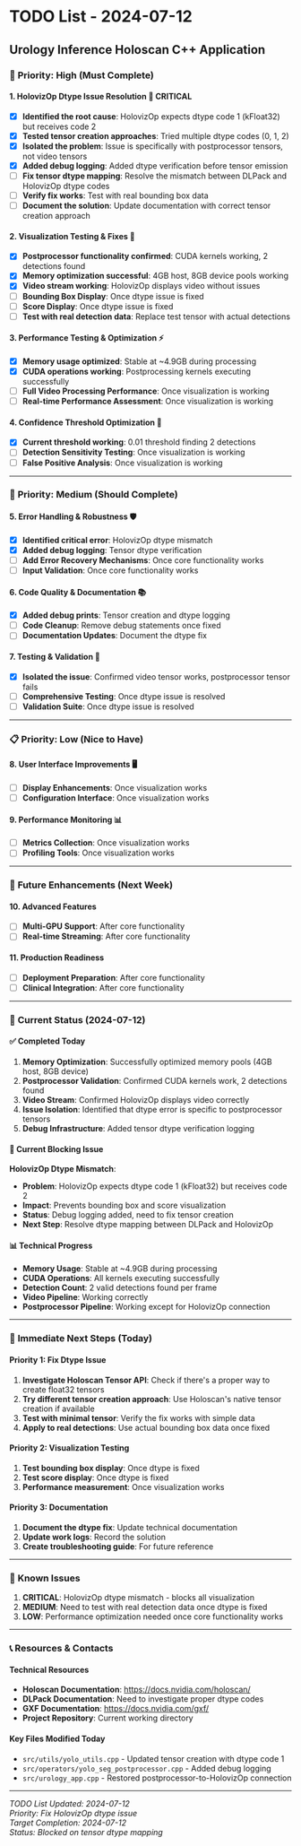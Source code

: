 # TODO List - 2024-07-12
## Urology Inference Holoscan C++ Application

### 🎯 **Priority: High (Must Complete)**

#### 1. **HolovizOp Dtype Issue Resolution** 🔧 **CRITICAL**
- [x] **Identified the root cause**: HolovizOp expects dtype code 1 (kFloat32) but receives code 2
- [x] **Tested tensor creation approaches**: Tried multiple dtype codes (0, 1, 2)
- [x] **Isolated the problem**: Issue is specifically with postprocessor tensors, not video tensors
- [x] **Added debug logging**: Added dtype verification before tensor emission
- [ ] **Fix tensor dtype mapping**: Resolve the mismatch between DLPack and HolovizOp dtype codes
- [ ] **Verify fix works**: Test with real bounding box data
- [ ] **Document the solution**: Update documentation with correct tensor creation approach

#### 2. **Visualization Testing & Fixes** 🔧
- [x] **Postprocessor functionality confirmed**: CUDA kernels working, 2 detections found
- [x] **Memory optimization successful**: 4GB host, 8GB device pools working
- [x] **Video stream working**: HolovizOp displays video without issues
- [ ] **Bounding Box Display**: Once dtype issue is fixed
- [ ] **Score Display**: Once dtype issue is fixed
- [ ] **Test with real detection data**: Replace test tensor with actual detections

#### 3. **Performance Testing & Optimization** ⚡
- [x] **Memory usage optimized**: Stable at ~4.9GB during processing
- [x] **CUDA operations working**: Postprocessing kernels executing successfully
- [ ] **Full Video Processing Performance**: Once visualization is working
- [ ] **Real-time Performance Assessment**: Once visualization is working

#### 4. **Confidence Threshold Optimization** 🎯
- [x] **Current threshold working**: 0.01 threshold finding 2 detections
- [ ] **Detection Sensitivity Testing**: Once visualization is working
- [ ] **False Positive Analysis**: Once visualization is working

---

### 🔧 **Priority: Medium (Should Complete)**

#### 5. **Error Handling & Robustness** 🛡️
- [x] **Identified critical error**: HolovizOp dtype mismatch
- [x] **Added debug logging**: Tensor dtype verification
- [ ] **Add Error Recovery Mechanisms**: Once core functionality works
- [ ] **Input Validation**: Once core functionality works

#### 6. **Code Quality & Documentation** 📚
- [x] **Added debug prints**: Tensor creation and dtype logging
- [ ] **Code Cleanup**: Remove debug statements once fixed
- [ ] **Documentation Updates**: Document the dtype fix

#### 7. **Testing & Validation** 🧪
- [x] **Isolated the issue**: Confirmed video tensor works, postprocessor tensor fails
- [ ] **Comprehensive Testing**: Once dtype issue is resolved
- [ ] **Validation Suite**: Once dtype issue is resolved

---

### 📋 **Priority: Low (Nice to Have)**

#### 8. **User Interface Improvements** 🖥️
- [ ] **Display Enhancements**: Once visualization works
- [ ] **Configuration Interface**: Once visualization works

#### 9. **Performance Monitoring** 📊
- [ ] **Metrics Collection**: Once visualization works
- [ ] **Profiling Tools**: Once visualization works

---

### 🚀 **Future Enhancements (Next Week)**

#### 10. **Advanced Features**
- [ ] **Multi-GPU Support**: After core functionality
- [ ] **Real-time Streaming**: After core functionality

#### 11. **Production Readiness**
- [ ] **Deployment Preparation**: After core functionality
- [ ] **Clinical Integration**: After core functionality

---

### 📝 **Current Status (2024-07-12)**

#### **✅ Completed Today**
1. **Memory Optimization**: Successfully optimized memory pools (4GB host, 8GB device)
2. **Postprocessor Validation**: Confirmed CUDA kernels work, 2 detections found
3. **Video Stream**: Confirmed HolovizOp displays video correctly
4. **Issue Isolation**: Identified that dtype error is specific to postprocessor tensors
5. **Debug Infrastructure**: Added tensor dtype verification logging

#### **🔧 Current Blocking Issue**
**HolovizOp Dtype Mismatch**: 
- **Problem**: HolovizOp expects dtype code 1 (kFloat32) but receives code 2
- **Impact**: Prevents bounding box and score visualization
- **Status**: Debug logging added, need to fix tensor creation
- **Next Step**: Resolve dtype mapping between DLPack and HolovizOp

#### **📊 Technical Progress**
- **Memory Usage**: Stable at ~4.9GB during processing
- **CUDA Operations**: All kernels executing successfully
- **Detection Count**: 2 valid detections found per frame
- **Video Pipeline**: Working correctly
- **Postprocessor Pipeline**: Working except for HolovizOp connection

---

### 🎯 **Immediate Next Steps (Today)**

#### **Priority 1: Fix Dtype Issue**
1. **Investigate Holoscan Tensor API**: Check if there's a proper way to create float32 tensors
2. **Try different tensor creation approach**: Use Holoscan's native tensor creation if available
3. **Test with minimal tensor**: Verify the fix works with simple data
4. **Apply to real detections**: Use actual bounding box data once fixed

#### **Priority 2: Visualization Testing**
1. **Test bounding box display**: Once dtype is fixed
2. **Test score display**: Once dtype is fixed
3. **Performance measurement**: Once visualization works

#### **Priority 3: Documentation**
1. **Document the dtype fix**: Update technical documentation
2. **Update work logs**: Record the solution
3. **Create troubleshooting guide**: For future reference

---

### 🚨 **Known Issues**

1. **CRITICAL**: HolovizOp dtype mismatch - blocks all visualization
2. **MEDIUM**: Need to test with real detection data once dtype is fixed
3. **LOW**: Performance optimization needed once core functionality works

---

### 📞 **Resources & Contacts**

#### **Technical Resources**
- **Holoscan Documentation**: https://docs.nvidia.com/holoscan/
- **DLPack Documentation**: Need to investigate proper dtype codes
- **GXF Documentation**: https://docs.nvidia.com/gxf/
- **Project Repository**: Current working directory

#### **Key Files Modified Today**
- `src/utils/yolo_utils.cpp` - Updated tensor creation with dtype code 1
- `src/operators/yolo_seg_postprocessor.cpp` - Added debug logging
- `src/urology_app.cpp` - Restored postprocessor-to-HolovizOp connection

---

*TODO List Updated: 2024-07-12*  
*Priority: Fix HolovizOp dtype issue*  
*Target Completion: 2024-07-12*  
*Status: Blocked on tensor dtype mapping* 